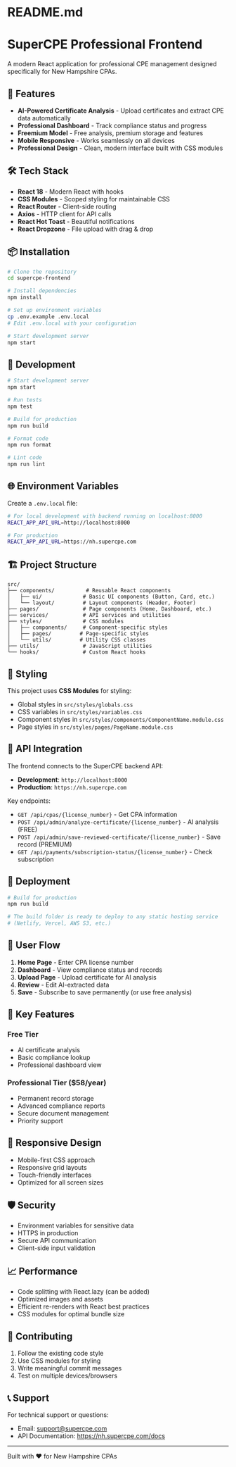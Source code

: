 # README.md
# SuperCPE Professional Frontend

A modern React application for professional CPE management designed specifically for New Hampshire CPAs.

## 🚀 Features

- **AI-Powered Certificate Analysis** - Upload certificates and extract CPE data automatically
- **Professional Dashboard** - Track compliance status and progress
- **Freemium Model** - Free analysis, premium storage and features
- **Mobile Responsive** - Works seamlessly on all devices
- **Professional Design** - Clean, modern interface built with CSS modules

## 🛠️ Tech Stack

- **React 18** - Modern React with hooks
- **CSS Modules** - Scoped styling for maintainable CSS
- **React Router** - Client-side routing
- **Axios** - HTTP client for API calls
- **React Hot Toast** - Beautiful notifications
- **React Dropzone** - File upload with drag & drop

## 📦 Installation

```bash
# Clone the repository
cd supercpe-frontend

# Install dependencies
npm install

# Set up environment variables
cp .env.example .env.local
# Edit .env.local with your configuration

# Start development server
npm start
```

## 🔧 Development

```bash
# Start development server
npm start

# Run tests
npm test

# Build for production
npm run build

# Format code
npm run format

# Lint code
npm run lint
```

## 🌐 Environment Variables

Create a `.env.local` file:

```bash
# For local development with backend running on localhost:8000
REACT_APP_API_URL=http://localhost:8000

# For production
REACT_APP_API_URL=https://nh.supercpe.com
```

## 🏗️ Project Structure

```
src/
├── components/          # Reusable React components
│   ├── ui/             # Basic UI components (Button, Card, etc.)
│   └── layout/         # Layout components (Header, Footer)
├── pages/              # Page components (Home, Dashboard, etc.)
├── services/           # API services and utilities
├── styles/             # CSS modules
│   ├── components/     # Component-specific styles
│   ├── pages/         # Page-specific styles
│   └── utils/         # Utility CSS classes
├── utils/              # JavaScript utilities
└── hooks/              # Custom React hooks
```

## 🎨 Styling

This project uses **CSS Modules** for styling:

- Global styles in `src/styles/globals.css`
- CSS variables in `src/styles/variables.css`
- Component styles in `src/styles/components/ComponentName.module.css`
- Page styles in `src/styles/pages/PageName.module.css`

## 🔗 API Integration

The frontend connects to the SuperCPE backend API:

- **Development**: `http://localhost:8000`
- **Production**: `https://nh.supercpe.com`

Key endpoints:
- `GET /api/cpas/{license_number}` - Get CPA information
- `POST /api/admin/analyze-certificate/{license_number}` - AI analysis (FREE)
- `POST /api/admin/save-reviewed-certificate/{license_number}` - Save record (PREMIUM)
- `GET /api/payments/subscription-status/{license_number}` - Check subscription

## 🚀 Deployment

```bash
# Build for production
npm run build

# The build folder is ready to deploy to any static hosting service
# (Netlify, Vercel, AWS S3, etc.)
```

## 🔄 User Flow

1. **Home Page** - Enter CPA license number
2. **Dashboard** - View compliance status and records
3. **Upload Page** - Upload certificate for AI analysis
4. **Review** - Edit AI-extracted data
5. **Save** - Subscribe to save permanently (or use free analysis)

## 🎯 Key Features

### Free Tier
- AI certificate analysis
- Basic compliance lookup
- Professional dashboard view

### Professional Tier ($58/year)
- Permanent record storage
- Advanced compliance reports
- Secure document management
- Priority support

## 📱 Responsive Design

- Mobile-first CSS approach
- Responsive grid layouts
- Touch-friendly interfaces
- Optimized for all screen sizes

## 🛡️ Security

- Environment variables for sensitive data
- HTTPS in production
- Secure API communication
- Client-side input validation

## 📈 Performance

- Code splitting with React.lazy (can be added)
- Optimized images and assets
- Efficient re-renders with React best practices
- CSS modules for optimal bundle size

## 🤝 Contributing

1. Follow the existing code style
2. Use CSS modules for styling
3. Write meaningful commit messages
4. Test on multiple devices/browsers

## 📞 Support

For technical support or questions:
- Email: support@supercpe.com
- API Documentation: https://nh.supercpe.com/docs

---

Built with ❤️ for New Hampshire CPAs